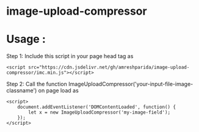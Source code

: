 # image-upload-compressor

# Usage : 
Step 1: Include this script in your page head tag as 

    <script src="https://cdn.jsdelivr.net/gh/amreshparida/image-upload-compressor/imc.min.js"></script>
 
Step 2: Call the function ImageUploadCompressor('your-input-file-image-classname') on page load as

    <script>
        document.addEventListener('DOMContentLoaded', function() {
            let x = new ImageUploadCompressor('my-image-field');
        });
    </script>
